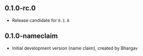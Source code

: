 ## 0.1.0-rc.0

- Release candidate for `0.1.0`

## 0.1.0-nameclaim

- Initial development version (name claim), created by Bhargav

